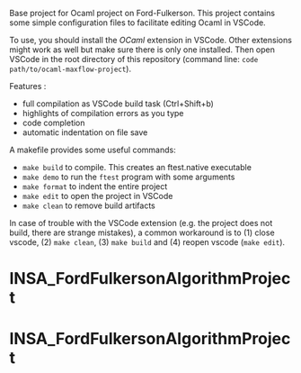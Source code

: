 Base project for Ocaml project on Ford-Fulkerson. This project contains some simple configuration files to facilitate editing Ocaml in VSCode.

To use, you should install the *OCaml* extension in VSCode. Other extensions might work as well but make sure there is only one installed.
Then open VSCode in the root directory of this repository (command line: `code path/to/ocaml-maxflow-project`).

Features :
 - full compilation as VSCode build task (Ctrl+Shift+b)
 - highlights of compilation errors as you type
 - code completion
 - automatic indentation on file save


A makefile provides some useful commands:
 - `make build` to compile. This creates an ftest.native executable
 - `make demo` to run the `ftest` program with some arguments
 - `make format` to indent the entire project
 - `make edit` to open the project in VSCode
 - `make clean` to remove build artifacts

In case of trouble with the VSCode extension (e.g. the project does not build, there are strange mistakes), a common workaround is to (1) close vscode, (2) `make clean`, (3) `make build` and (4) reopen vscode (`make edit`).

# INSA_FordFulkersonAlgorithmProject
# INSA_FordFulkersonAlgorithmProject
